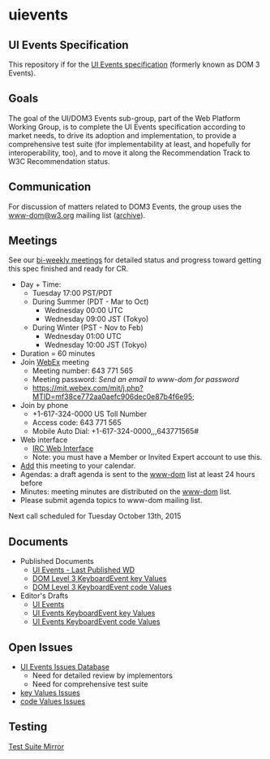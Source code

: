 # uievents

## UI Events Specification

This repository if for the [UI Events specification](https://w3c.github.io/uievents/) (formerly known as DOM 3 Events).

## Goals

The goal of the UI/DOM3 Events sub-group, part of the Web Platform Working Group, is to complete the
UI Events specification according to market needs, to drive its adoption and implementation, to provide
a comprehensive test suite (for implementability at least, and hopefully for interoperability, too),
and to move it along the Recommendation Track to W3C Recommendation status.

## Communication

For discussion of matters related to DOM3 Events, the group uses the www-dom@w3.org mailing list ([archive](http://lists.w3.org/Archives/Public/www-dom/)).

## Meetings

See our [bi-weekly meetings](https://github.com/w3c/uievents/wiki/Meeting-Notes) for detailed status and progress toward getting this spec finished and ready for CR.

* Day + Time:
    * Tuesday 17:00 PST/PDT
    * During Summer (PDT - Mar to Oct)
        * Wednesday 00:00 UTC
        * Wednesday 09:00 JST (Tokyo)
    * During Winter (PST - Nov to Feb)
        * Wednesday 01:00 UTC
        * Wednesday 10:00 JST (Tokyo)
* Duration = 60 minutes
* Join [WebEx](https://mit.webex.com/mit/j.php?MTID=m5bc20b6f3ce7fa6b1b77fb810451472c) meeting
    * Meeting number: 643 771 565
    * Meeting password: _Send an email to www-dom for password_
    * https://mit.webex.com/mit/j.php?MTID=mf38ce772aa0aefc906dec0e87b4f6e95;
* Join by phone
    * +1-617-324-0000 US Toll Number
    * Access code: 643 771 565
    * Mobile Auto Dial: +1-617-324-0000,,,643771565#
* Web interface
    * [IRC Web Interface](http://irc.w3.org/)
    * Note: you must have a Member or Invited Expert account to use this.
* [Add](https://mit.webex.com/mit/j.php?MTID=m83ecc36e7e20f853b5b4babc0c7f90f7) this meeting to your calendar.
* Agendas: a draft agenda is sent to the [www-dom](http://lists.w3.org/Archives/Public/www-dom/) list at least 24 hours before
* Minutes: meeting minutes are distributed on the [www-dom](http://lists.w3.org/Archives/Public/www-dom/) list.
* Please submit agenda topics to www-dom mailing list.

Next call scheduled for Tuesday October 13th, 2015

## Documents

* Published Documents
    * [UI Events - Last Published WD](http://www.w3.org/TR/uievents/)
    * [DOM Level 3 KeyboardEvent key Values](http://www.w3.org/TR/DOM-Level-3-Events-key/)
    * [DOM Level 3 KeyboardEvent code Values](http://www.w3.org/TR/DOM-Level-3-Events-code/)
* Editor's Drafts
    * [UI Events](https://w3c.github.io/uievents/)
    * [UI Events KeyboardEvent key Values](https://w3c.github.io/uievents-key/)
    * [UI Events KeyboardEvent code Values](https://w3c.github.io/uievents-code/)

## Open Issues

* [UI Events Issues Database](https://github.com/w3c/uievents/issues)
   * Need for detailed review by implementors
   * Need for comprehensive test suite
* [key Values Issues](https://github.com/w3c/DOM-Level-3-Events-key/issues)
* [code Values Issues](https://github.com/w3c/DOM-Level-3-Events-code/issues)

## Testing

[Test Suite Mirror](http://w3c-test.org/DOMEvents/)
